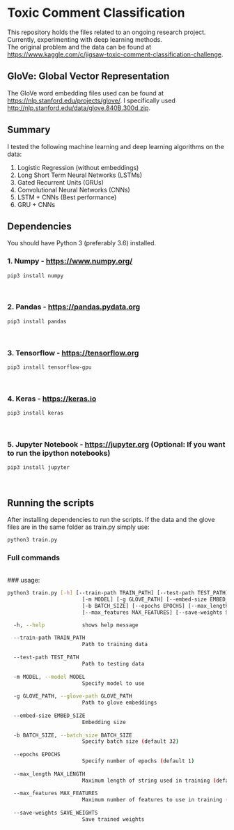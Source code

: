 # Toxic Comment Classification

This repository holds the files related to an ongoing research project. Currently, experimenting with deep learning methods.  
The original problem and the data can be found at https://www.kaggle.com/c/jigsaw-toxic-comment-classification-challenge.


## GloVe: Global Vector Representation 

The GloVe word embedding files used can be found at https://nlp.stanford.edu/projects/glove/.
I specifically used http://nlp.stanford.edu/data/glove.840B.300d.zip. 

## Summary
I tested the following machine learning and deep learning algorithms on the data:
1. Logistic Regression (without embeddings) 
2. Long Short Term Neural Networks (LSTMs)
3. Gated Recurrent Units (GRUs)
4. Convolutional Neural Networks (CNNs)
5. LSTM + CNNs (Best performance)
6. GRU + CNNs 

## Dependencies
You should have Python 3 (preferably 3.6) installed.

### 1. Numpy - https://www.numpy.org/ <br/>
```bash
pip3 install numpy
```
<br/>

### 2. Pandas - https://pandas.pydata.org <br/>
```bash
pip3 install pandas
```
<br/>

### 3. Tensorflow - https://tensorflow.org <br/>
```bash
pip3 install tensorflow-gpu
```
<br/>

### 4. Keras - https://keras.io <br/>
```bash
pip3 install keras
```
<br/>


### 5. Jupyter Notebook - https://jupyter.org (Optional: If you want to run the ipython notebooks) <br/>
```bash
pip3 install jupyter
```
<br/>

## Running the scripts

After installing dependencies to run the scripts. If the data and the glove files are in the same folder as train.py
simply use:
```bash
python3 train.py
```

### Full commands
<br/>
### usage:

```bash
python3 train.py [-h] [--train-path TRAIN_PATH] [--test-path TEST_PATH]
                        [-m MODEL] [-g GLOVE_PATH] [--embed-size EMBED_SIZE]
                        [-b BATCH_SIZE] [--epochs EPOCHS] [--max_length MAX_LENGTH]
                        [--max_features MAX_FEATURES] [--save-weights SAVE_WEIGHTS]
```

```bash
  -h, --help            shows help message
  
  --train-path TRAIN_PATH
                        Path to training data
                        
  --test-path TEST_PATH
                        Path to testing data
                        
  -m MODEL, --model MODEL
                        Specify model to use
                        
  -g GLOVE_PATH, --glove-path GLOVE_PATH
                        Path to glove embeddings
                        
  --embed-size EMBED_SIZE
                        Embedding size
                        
  -b BATCH_SIZE, --batch_size BATCH_SIZE
                        Specify batch size (default 32)
                        
  --epochs EPOCHS       
                        Specify number of epochs (default 1)
                        
  --max_length MAX_LENGTH
                        Maximum length of string used in training (default 200)
                        
  --max_features MAX_FEATURES
                        Maximum number of features to use in training (default 6000)
                        
  --save-weights SAVE_WEIGHTS
                        Save trained weights

```

